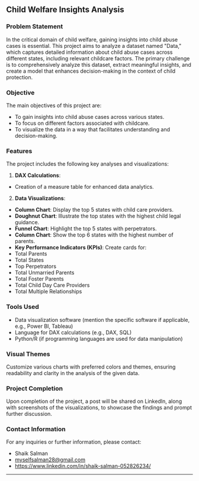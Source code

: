 
## Child Welfare Insights Analysis

### Problem Statement

In the critical domain of child welfare, gaining insights into child abuse cases is essential. This project aims to analyze a dataset named "Data," which captures detailed information about child abuse cases across different states, including relevant childcare factors. The primary challenge is to comprehensively analyze this dataset, extract meaningful insights, and create a model that enhances decision-making in the context of child protection.

### Objective

The main objectives of this project are:
- To gain insights into child abuse cases across various states.
- To focus on different factors associated with childcare.
- To visualize the data in a way that facilitates understanding and decision-making.

### Features

The project includes the following key analyses and visualizations:

1. **DAX Calculations**:
- Creation of a measure table for enhanced data analytics.

2. **Data Visualizations**:
- **Column Chart**: Display the top 5 states with child care providers.
- **Doughnut Chart**: Illustrate the top states with the highest child legal guidance.
- **Funnel Chart**: Highlight the top 5 states with perpetrators.
- **Column Chart**: Show the top 6 states with the highest number of parents.
- **Key Performance Indicators (KPIs)**: Create cards for:
- Total Parents
- Total States
- Top Perpetrators
- Total Unmarried Parents
- Total Foster Parents
- Total Child Day Care Providers
- Total Multiple Relationships

### Tools Used

- Data visualization software (mention the specific software if applicable, e.g., Power BI, Tableau)
- Language for DAX calculations (e.g., DAX, SQL)
- Python/R (if programming languages are used for data manipulation)

### Visual Themes

Customize various charts with preferred colors and themes, ensuring readability and clarity in the analysis of the given data.

### Project Completion

Upon completion of the project, a post will be shared on LinkedIn, along with screenshots of the visualizations, to showcase the findings and prompt further discussion.

### Contact Information

For any inquiries or further information, please contact:
- Shaik Salman
- myselfsalman28@gmail.com
- https://www.linkedin.com/in/shaik-salman-052826234/
---
